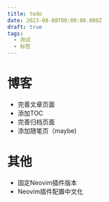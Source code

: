 ```yaml
---
title: todo
date: 2023-08-08T00:00:00.000Z
draft: true
tags:
  - 测试
  - 标签
---
```

# 博客

- 完善文章页面
- 添加TOC
- 完善归档页面
- 添加随笔页（maybe)

# 其他

- 固定Neovim插件版本
- Neovim插件配置中文化

